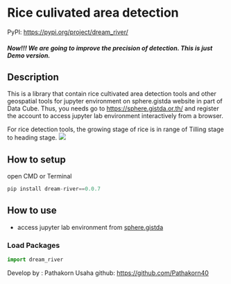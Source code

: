 # Rice culivated area detection 

PyPI: https://pypi.org/project/dream_river/
##### Now!!! We are going to improve the precision of detection. This is just Demo version.
## Description 
This is a library that contain rice cultivated area detection tools and other geospatial tools for jupyter environment on sphere.gistda website in part of Data Cube. Thus, you needs go to https://sphere.gistda.or.th/ and register the account to access jupyter lab environment interactively from a browser. 

For rice detection tools, the growing stage of rice is in range of Tilling stage to heading stage.
![](https://www.jircas.go.jp/sites/default/files/201905/2018_C01_fig1_en_0.jpg)

##  How to setup

open CMD or Terminal

```python
pip install dream-river==0.0.7
```
## How to use 

- access jupyter lab environment from [sphere.gistda](https://datacube.gistda.or.th/hub/login?next=%2Fhub%2F)

### Load Packages 
```python
import dream_river
```
Develop by : Pathakorn Usaha
github: https://github.com/Pathakorn40
